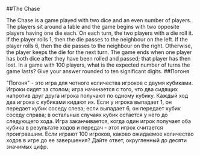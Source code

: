 ##The Chase

The Chase is a game played with two dice and an even number of players.
The players sit around a table and the game begins with two opposite players having one die each. On each turn, the two players with a die roll it.
If the player rolls 1, then the die passes to the neighbour on the left.
If the player rolls 6, then the die passes to the neighbour on the right.
Otherwise, the player keeps the die for the next turn.
The game ends when one player has both dice after they have been rolled and passed; that player has then lost.
In a game with 100 players, what is the expected number of turns the game lasts?
Give your answer rounded to ten significant digits.
##Погоня

"Погоня" - это игра для четного количества игроков с двумя кубиками.
Игроки сидят за столом; игра начинается с того, что два сидящих напротив друг друга игрока получают по одному кубику. Каждый ход два игрока с кубиками кидают их.
Если у игрока выпадает 1, он передает кубик соседу слева; если выпадает 6, он передает кубик соседу справа; в остальных случаях кубик остается у него до следующего хода.
Игра заканчивается, когда один игрок получает оба кубика в результате ходов и передач - этот игрок считается проигравшим.
Если играют 100 игроков, каково ожидаемое количество ходов в игре до ее завершения?
Дайте ответ, округленный до десяти значимых цифр.
